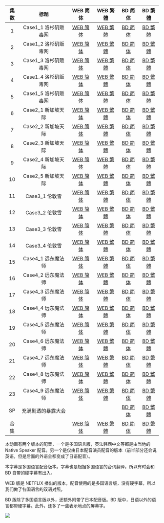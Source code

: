 | 集数 |         标题         |                             WEB 简体                             |                             WEB 繁體                             | BD 简体 | BD 繁體 |
| :--: | :------------------: | :----------------------------------------------------------: | :----------------------------------------------------------: | :--: | :--: |
|  1   | Case1_1 洛杉矶贩毒网 | [WEB 简体](https://raw.githubusercontent.com/SweetSub/SweetSub/master/Archive/GREAT%20PRETENDER/WEB/%5BSweetSub%5D%20GREAT%20PRETENDER%20-%2001.chs.ass) | [WEB 繁體](https://raw.githubusercontent.com/SweetSub/SweetSub/master/Archive/GREAT%20PRETENDER/WEB/%5BSweetSub%5D%20GREAT%20PRETENDER%20-%2001.cht.ass) | [BD 简体](https://raw.githubusercontent.com/SweetSub/SweetSub/master/Archive/GREAT%20PRETENDER/BD/%5BSweetSub%5D%20GREAT%20PRETENDER%20-%2001.chs.ass) | [BD 繁體](https://raw.githubusercontent.com/SweetSub/SweetSub/master/Archive/GREAT%20PRETENDER/BD/%5BSweetSub%5D%20GREAT%20PRETENDER%20-%2001.cht.ass) |
|  2   | Case1_2 洛杉矶贩毒网 | [WEB 简体](https://raw.githubusercontent.com/SweetSub/SweetSub/master/Archive/GREAT%20PRETENDER/WEB/%5BSweetSub%5D%20GREAT%20PRETENDER%20-%2002.chs.ass) | [WEB 繁體](https://raw.githubusercontent.com/SweetSub/SweetSub/master/Archive/GREAT%20PRETENDER/WEB/%5BSweetSub%5D%20GREAT%20PRETENDER%20-%2002.cht.ass) | [BD 简体](https://raw.githubusercontent.com/SweetSub/SweetSub/master/Archive/GREAT%20PRETENDER/BD/%5BSweetSub%5D%20GREAT%20PRETENDER%20-%2002.chs.ass) | [BD 繁體](https://raw.githubusercontent.com/SweetSub/SweetSub/master/Archive/GREAT%20PRETENDER/BD/%5BSweetSub%5D%20GREAT%20PRETENDER%20-%2002.cht.ass) |
|  3   | Case1_3 洛杉矶贩毒网 | [WEB 简体](https://raw.githubusercontent.com/SweetSub/SweetSub/master/Archive/GREAT%20PRETENDER/WEB/%5BSweetSub%5D%20GREAT%20PRETENDER%20-%2003.chs.ass) | [WEB 繁體](https://raw.githubusercontent.com/SweetSub/SweetSub/master/Archive/GREAT%20PRETENDER/WEB/%5BSweetSub%5D%20GREAT%20PRETENDER%20-%2003.cht.ass) | [BD 简体](https://raw.githubusercontent.com/SweetSub/SweetSub/master/Archive/GREAT%20PRETENDER/BD/%5BSweetSub%5D%20GREAT%20PRETENDER%20-%2003.chs.ass) | [BD 繁體](https://raw.githubusercontent.com/SweetSub/SweetSub/master/Archive/GREAT%20PRETENDER/BD/%5BSweetSub%5D%20GREAT%20PRETENDER%20-%2003.cht.ass) |
|  4   | Case1_4 洛杉矶贩毒网 | [WEB 简体](https://raw.githubusercontent.com/SweetSub/SweetSub/master/Archive/GREAT%20PRETENDER/WEB/%5BSweetSub%5D%20GREAT%20PRETENDER%20-%2004.chs.ass) | [WEB 繁體](https://raw.githubusercontent.com/SweetSub/SweetSub/master/Archive/GREAT%20PRETENDER/WEB/%5BSweetSub%5D%20GREAT%20PRETENDER%20-%2004.cht.ass) | [BD 简体](https://raw.githubusercontent.com/SweetSub/SweetSub/master/Archive/GREAT%20PRETENDER/BD/%5BSweetSub%5D%20GREAT%20PRETENDER%20-%2004.chs.ass) | [BD 繁體](https://raw.githubusercontent.com/SweetSub/SweetSub/master/Archive/GREAT%20PRETENDER/BD/%5BSweetSub%5D%20GREAT%20PRETENDER%20-%2004.cht.ass) |
|  5   | Case1_5 洛杉矶贩毒网 | [WEB 简体](https://raw.githubusercontent.com/SweetSub/SweetSub/master/Archive/GREAT%20PRETENDER/WEB/%5BSweetSub%5D%20GREAT%20PRETENDER%20-%2005.chs.ass) | [WEB 繁體](https://raw.githubusercontent.com/SweetSub/SweetSub/master/Archive/GREAT%20PRETENDER/WEB/%5BSweetSub%5D%20GREAT%20PRETENDER%20-%2005.cht.ass) | [BD 简体](https://raw.githubusercontent.com/SweetSub/SweetSub/master/Archive/GREAT%20PRETENDER/BD/%5BSweetSub%5D%20GREAT%20PRETENDER%20-%2005.chs.ass) | [BD 繁體](https://raw.githubusercontent.com/SweetSub/SweetSub/master/Archive/GREAT%20PRETENDER/BD/%5BSweetSub%5D%20GREAT%20PRETENDER%20-%2005.cht.ass) |
|  6   | Case2_1 新加坡天际 | [WEB 简体](https://raw.githubusercontent.com/SweetSub/SweetSub/master/Archive/GREAT%20PRETENDER/WEB/%5BSweetSub%5D%20GREAT%20PRETENDER%20-%2006.chs.ass) | [WEB 繁體](https://raw.githubusercontent.com/SweetSub/SweetSub/master/Archive/GREAT%20PRETENDER/WEB/%5BSweetSub%5D%20GREAT%20PRETENDER%20-%2006.cht.ass) | [BD 简体](https://raw.githubusercontent.com/SweetSub/SweetSub/master/Archive/GREAT%20PRETENDER/BD/%5BSweetSub%5D%20GREAT%20PRETENDER%20-%2006.chs.ass) | [BD 繁體](https://raw.githubusercontent.com/SweetSub/SweetSub/master/Archive/GREAT%20PRETENDER/BD/%5BSweetSub%5D%20GREAT%20PRETENDER%20-%2006.cht.ass) |
|  7   | Case2_2 新加坡天际 | [WEB 简体](https://raw.githubusercontent.com/SweetSub/SweetSub/master/Archive/GREAT%20PRETENDER/WEB/%5BSweetSub%5D%20GREAT%20PRETENDER%20-%2007.chs.ass) | [WEB 繁體](https://raw.githubusercontent.com/SweetSub/SweetSub/master/Archive/GREAT%20PRETENDER/WEB/%5BSweetSub%5D%20GREAT%20PRETENDER%20-%2007.cht.ass) | [BD 简体](https://raw.githubusercontent.com/SweetSub/SweetSub/master/Archive/GREAT%20PRETENDER/BD/%5BSweetSub%5D%20GREAT%20PRETENDER%20-%2007.chs.ass) | [BD 繁體](https://raw.githubusercontent.com/SweetSub/SweetSub/master/Archive/GREAT%20PRETENDER/BD/%5BSweetSub%5D%20GREAT%20PRETENDER%20-%2007.cht.ass) |
|  8   | Case2_3 新加坡天际 | [WEB 简体](https://raw.githubusercontent.com/SweetSub/SweetSub/master/Archive/GREAT%20PRETENDER/WEB/%5BSweetSub%5D%20GREAT%20PRETENDER%20-%2008.chs.ass) | [WEB 繁體](https://raw.githubusercontent.com/SweetSub/SweetSub/master/Archive/GREAT%20PRETENDER/WEB/%5BSweetSub%5D%20GREAT%20PRETENDER%20-%2008.cht.ass) | [BD 简体](https://raw.githubusercontent.com/SweetSub/SweetSub/master/Archive/GREAT%20PRETENDER/BD/%5BSweetSub%5D%20GREAT%20PRETENDER%20-%2008.chs.ass) | [BD 繁體](https://raw.githubusercontent.com/SweetSub/SweetSub/master/Archive/GREAT%20PRETENDER/BD/%5BSweetSub%5D%20GREAT%20PRETENDER%20-%2008.cht.ass) |
|  9   | Case2_4 新加坡天际 | [WEB 简体](https://raw.githubusercontent.com/SweetSub/SweetSub/master/Archive/GREAT%20PRETENDER/WEB/%5BSweetSub%5D%20GREAT%20PRETENDER%20-%2009.chs.ass) | [WEB 繁體](https://raw.githubusercontent.com/SweetSub/SweetSub/master/Archive/GREAT%20PRETENDER/WEB/%5BSweetSub%5D%20GREAT%20PRETENDER%20-%2009.cht.ass) | [BD 简体](https://raw.githubusercontent.com/SweetSub/SweetSub/master/Archive/GREAT%20PRETENDER/BD/%5BSweetSub%5D%20GREAT%20PRETENDER%20-%2009.chs.ass) | [BD 繁體](https://raw.githubusercontent.com/SweetSub/SweetSub/master/Archive/GREAT%20PRETENDER/BD/%5BSweetSub%5D%20GREAT%20PRETENDER%20-%2009.cht.ass) |
|  10  | Case2_5 新加坡天际 | [WEB 简体](https://raw.githubusercontent.com/SweetSub/SweetSub/master/Archive/GREAT%20PRETENDER/WEB/%5BSweetSub%5D%20GREAT%20PRETENDER%20-%2010.chs.ass) | [WEB 繁體](https://raw.githubusercontent.com/SweetSub/SweetSub/master/Archive/GREAT%20PRETENDER/WEB/%5BSweetSub%5D%20GREAT%20PRETENDER%20-%2010.cht.ass) | [BD 简体](https://raw.githubusercontent.com/SweetSub/SweetSub/master/Archive/GREAT%20PRETENDER/BD/%5BSweetSub%5D%20GREAT%20PRETENDER%20-%2010.chs.ass) | [BD 繁體](https://raw.githubusercontent.com/SweetSub/SweetSub/master/Archive/GREAT%20PRETENDER/BD/%5BSweetSub%5D%20GREAT%20PRETENDER%20-%2010.cht.ass) |
|  11  | Case3_1 伦敦雪 | [WEB 简体](https://raw.githubusercontent.com/SweetSub/SweetSub/master/Archive/GREAT%20PRETENDER/WEB/%5BSweetSub%5D%20GREAT%20PRETENDER%20-%2011.chs.ass) | [WEB 繁體](https://raw.githubusercontent.com/SweetSub/SweetSub/master/Archive/GREAT%20PRETENDER/WEB/%5BSweetSub%5D%20GREAT%20PRETENDER%20-%2011.cht.ass) | [BD 简体](https://raw.githubusercontent.com/SweetSub/SweetSub/master/Archive/GREAT%20PRETENDER/BD/%5BSweetSub%5D%20GREAT%20PRETENDER%20-%2011.chs.ass) | [BD 繁體](https://raw.githubusercontent.com/SweetSub/SweetSub/master/Archive/GREAT%20PRETENDER/BD/%5BSweetSub%5D%20GREAT%20PRETENDER%20-%2011.cht.ass) |
|  12  | Case3_2 伦敦雪 | [WEB 简体](https://raw.githubusercontent.com/SweetSub/SweetSub/master/Archive/GREAT%20PRETENDER/WEB/%5BSweetSub%5D%20GREAT%20PRETENDER%20-%2012.chs.ass) | [WEB 繁體](https://raw.githubusercontent.com/SweetSub/SweetSub/master/Archive/GREAT%20PRETENDER/WEB/%5BSweetSub%5D%20GREAT%20PRETENDER%20-%2012.cht.ass) | [BD 简体](https://raw.githubusercontent.com/SweetSub/SweetSub/master/Archive/GREAT%20PRETENDER/BD/%5BSweetSub%5D%20GREAT%20PRETENDER%20-%2012.chs.ass) | [BD 繁體](https://raw.githubusercontent.com/SweetSub/SweetSub/master/Archive/GREAT%20PRETENDER/BD/%5BSweetSub%5D%20GREAT%20PRETENDER%20-%2012.cht.ass) |
|  13  | Case3_3 伦敦雪 | [WEB 简体](https://raw.githubusercontent.com/SweetSub/SweetSub/master/Archive/GREAT%20PRETENDER/WEB/%5BSweetSub%5D%20GREAT%20PRETENDER%20-%2013.chs.ass) | [WEB 繁體](https://raw.githubusercontent.com/SweetSub/SweetSub/master/Archive/GREAT%20PRETENDER/WEB/%5BSweetSub%5D%20GREAT%20PRETENDER%20-%2013.cht.ass) | [BD 简体](https://raw.githubusercontent.com/SweetSub/SweetSub/master/Archive/GREAT%20PRETENDER/BD/%5BSweetSub%5D%20GREAT%20PRETENDER%20-%2013.chs.ass) | [BD 繁體](https://raw.githubusercontent.com/SweetSub/SweetSub/master/Archive/GREAT%20PRETENDER/BD/%5BSweetSub%5D%20GREAT%20PRETENDER%20-%2013.cht.ass) |
|  14  | Case3_4 伦敦雪 | [WEB 简体](https://raw.githubusercontent.com/SweetSub/SweetSub/master/Archive/GREAT%20PRETENDER/WEB/%5BSweetSub%5D%20GREAT%20PRETENDER%20-%2014.chs.ass) | [WEB 繁體](https://raw.githubusercontent.com/SweetSub/SweetSub/master/Archive/GREAT%20PRETENDER/WEB/%5BSweetSub%5D%20GREAT%20PRETENDER%20-%2014.cht.ass) | [BD 简体](https://raw.githubusercontent.com/SweetSub/SweetSub/master/Archive/GREAT%20PRETENDER/BD/%5BSweetSub%5D%20GREAT%20PRETENDER%20-%2014.chs.ass) | [BD 繁體](https://raw.githubusercontent.com/SweetSub/SweetSub/master/Archive/GREAT%20PRETENDER/BD/%5BSweetSub%5D%20GREAT%20PRETENDER%20-%2014.cht.ass) |
|  15  | Case4_1 远东魔法师 | [WEB 简体](https://raw.githubusercontent.com/SweetSub/SweetSub/master/Archive/GREAT%20PRETENDER/WEB/%5BSweetSub%5D%20GREAT%20PRETENDER%20-%2015.chs.ass) | [WEB 繁體](https://raw.githubusercontent.com/SweetSub/SweetSub/master/Archive/GREAT%20PRETENDER/WEB/%5BSweetSub%5D%20GREAT%20PRETENDER%20-%2015.cht.ass) | [BD 简体](https://raw.githubusercontent.com/SweetSub/SweetSub/master/Archive/GREAT%20PRETENDER/BD/%5BSweetSub%5D%20GREAT%20PRETENDER%20-%2015.chs.ass) | [BD 繁體](https://raw.githubusercontent.com/SweetSub/SweetSub/master/Archive/GREAT%20PRETENDER/BD/%5BSweetSub%5D%20GREAT%20PRETENDER%20-%2015.cht.ass) |
|  16  | Case4_2 远东魔法师 | [WEB 简体](https://raw.githubusercontent.com/SweetSub/SweetSub/master/Archive/GREAT%20PRETENDER/WEB/%5BSweetSub%5D%20GREAT%20PRETENDER%20-%2016.chs.ass) | [WEB 繁體](https://raw.githubusercontent.com/SweetSub/SweetSub/master/Archive/GREAT%20PRETENDER/WEB/%5BSweetSub%5D%20GREAT%20PRETENDER%20-%2016.cht.ass) | [BD 简体](https://raw.githubusercontent.com/SweetSub/SweetSub/master/Archive/GREAT%20PRETENDER/BD/%5BSweetSub%5D%20GREAT%20PRETENDER%20-%2016.chs.ass) | [BD 繁體](https://raw.githubusercontent.com/SweetSub/SweetSub/master/Archive/GREAT%20PRETENDER/BD/%5BSweetSub%5D%20GREAT%20PRETENDER%20-%2016.cht.ass) |
|  17  | Case4_3 远东魔法师 | [WEB 简体](https://raw.githubusercontent.com/SweetSub/SweetSub/master/Archive/GREAT%20PRETENDER/WEB/%5BSweetSub%5D%20GREAT%20PRETENDER%20-%2017.chs.ass) | [WEB 繁體](https://raw.githubusercontent.com/SweetSub/SweetSub/master/Archive/GREAT%20PRETENDER/WEB/%5BSweetSub%5D%20GREAT%20PRETENDER%20-%2017.cht.ass) | [BD 简体](https://raw.githubusercontent.com/SweetSub/SweetSub/master/Archive/GREAT%20PRETENDER/BD/%5BSweetSub%5D%20GREAT%20PRETENDER%20-%2017.chs.ass) | [BD 繁體](https://raw.githubusercontent.com/SweetSub/SweetSub/master/Archive/GREAT%20PRETENDER/BD/%5BSweetSub%5D%20GREAT%20PRETENDER%20-%2017.cht.ass) |
|  18  | Case4_4 远东魔法师 | [WEB 简体](https://raw.githubusercontent.com/SweetSub/SweetSub/master/Archive/GREAT%20PRETENDER/WEB/%5BSweetSub%5D%20GREAT%20PRETENDER%20-%2018.chs.ass) | [WEB 繁體](https://raw.githubusercontent.com/SweetSub/SweetSub/master/Archive/GREAT%20PRETENDER/WEB/%5BSweetSub%5D%20GREAT%20PRETENDER%20-%2018.cht.ass) | [BD 简体](https://raw.githubusercontent.com/SweetSub/SweetSub/master/Archive/GREAT%20PRETENDER/BD/%5BSweetSub%5D%20GREAT%20PRETENDER%20-%2018.chs.ass) | [BD 繁體](https://raw.githubusercontent.com/SweetSub/SweetSub/master/Archive/GREAT%20PRETENDER/BD/%5BSweetSub%5D%20GREAT%20PRETENDER%20-%2018.cht.ass) |
|  19  | Case4_5 远东魔法师 | [WEB 简体](https://raw.githubusercontent.com/SweetSub/SweetSub/master/Archive/GREAT%20PRETENDER/WEB/%5BSweetSub%5D%20GREAT%20PRETENDER%20-%2019.chs.ass) | [WEB 繁體](https://raw.githubusercontent.com/SweetSub/SweetSub/master/Archive/GREAT%20PRETENDER/WEB/%5BSweetSub%5D%20GREAT%20PRETENDER%20-%2019.cht.ass) | [BD 简体](https://raw.githubusercontent.com/SweetSub/SweetSub/master/Archive/GREAT%20PRETENDER/BD/%5BSweetSub%5D%20GREAT%20PRETENDER%20-%2019.chs.ass) | [BD 繁體](https://raw.githubusercontent.com/SweetSub/SweetSub/master/Archive/GREAT%20PRETENDER/BD/%5BSweetSub%5D%20GREAT%20PRETENDER%20-%2019.cht.ass) |
|  20  | Case4_6 远东魔法师 | [WEB 简体](https://raw.githubusercontent.com/SweetSub/SweetSub/master/Archive/GREAT%20PRETENDER/WEB/%5BSweetSub%5D%20GREAT%20PRETENDER%20-%2020.chs.ass) | [WEB 繁體](https://raw.githubusercontent.com/SweetSub/SweetSub/master/Archive/GREAT%20PRETENDER/WEB/%5BSweetSub%5D%20GREAT%20PRETENDER%20-%2020.cht.ass) | [BD 简体](https://raw.githubusercontent.com/SweetSub/SweetSub/master/Archive/GREAT%20PRETENDER/BD/%5BSweetSub%5D%20GREAT%20PRETENDER%20-%2020.chs.ass) | [BD 繁體](https://raw.githubusercontent.com/SweetSub/SweetSub/master/Archive/GREAT%20PRETENDER/BD/%5BSweetSub%5D%20GREAT%20PRETENDER%20-%2020.cht.ass) |
|  21  | Case4_7 远东魔法师 | [WEB 简体](https://raw.githubusercontent.com/SweetSub/SweetSub/master/Archive/GREAT%20PRETENDER/WEB/%5BSweetSub%5D%20GREAT%20PRETENDER%20-%2021.chs.ass) | [WEB 繁體](https://raw.githubusercontent.com/SweetSub/SweetSub/master/Archive/GREAT%20PRETENDER/WEB/%5BSweetSub%5D%20GREAT%20PRETENDER%20-%2021.cht.ass) | [BD 简体](https://raw.githubusercontent.com/SweetSub/SweetSub/master/Archive/GREAT%20PRETENDER/BD/%5BSweetSub%5D%20GREAT%20PRETENDER%20-%2021.chs.ass) | [BD 繁體](https://raw.githubusercontent.com/SweetSub/SweetSub/master/Archive/GREAT%20PRETENDER/BD/%5BSweetSub%5D%20GREAT%20PRETENDER%20-%2021.cht.ass) |
|  22  | Case4_8 远东魔法师 | [WEB 简体](https://raw.githubusercontent.com/SweetSub/SweetSub/master/Archive/GREAT%20PRETENDER/WEB/%5BSweetSub%5D%20GREAT%20PRETENDER%20-%2022.chs.ass) | [WEB 繁體](https://raw.githubusercontent.com/SweetSub/SweetSub/master/Archive/GREAT%20PRETENDER/WEB/%5BSweetSub%5D%20GREAT%20PRETENDER%20-%2022.cht.ass) | [BD 简体](https://raw.githubusercontent.com/SweetSub/SweetSub/master/Archive/GREAT%20PRETENDER/BD/%5BSweetSub%5D%20GREAT%20PRETENDER%20-%2022.chs.ass) | [BD 繁體](https://raw.githubusercontent.com/SweetSub/SweetSub/master/Archive/GREAT%20PRETENDER/BD/%5BSweetSub%5D%20GREAT%20PRETENDER%20-%2022.cht.ass) |
|  23  | Case4_9 远东魔法师 | [WEB 简体](https://raw.githubusercontent.com/SweetSub/SweetSub/master/Archive/GREAT%20PRETENDER/WEB/%5BSweetSub%5D%20GREAT%20PRETENDER%20-%2023.chs.ass) | [WEB 繁體](https://raw.githubusercontent.com/SweetSub/SweetSub/master/Archive/GREAT%20PRETENDER/WEB/%5BSweetSub%5D%20GREAT%20PRETENDER%20-%2023.cht.ass) | [BD 简体](https://raw.githubusercontent.com/SweetSub/SweetSub/master/Archive/GREAT%20PRETENDER/BD/%5BSweetSub%5D%20GREAT%20PRETENDER%20-%2023.chs.ass) | [BD 繁體](https://raw.githubusercontent.com/SweetSub/SweetSub/master/Archive/GREAT%20PRETENDER/BD/%5BSweetSub%5D%20GREAT%20PRETENDER%20-%2023.cht.ass) |
| SP | 充满剧透的暴露大会 |  |  | [BD 简体](https://raw.githubusercontent.com/SweetSub/SweetSub/master/Archive/GREAT%20PRETENDER/BD/%5BSweetSub%5D%20GREAT%20PRETENDER%20-%20SP.chs.ass) | [BD 繁體](https://raw.githubusercontent.com/SweetSub/SweetSub/master/Archive/GREAT%20PRETENDER/BD/%5BSweetSub%5D%20GREAT%20PRETENDER%20-%20SP.cht.ass) |
| 合集 |  | [WEB 简体](https://raw.githubusercontent.com/SweetSub/SweetSub/master/Archive/GREAT%20PRETENDER/WEB/%5BSweetSub%5D%20GREAT%20PRETENDER%20%5B01-23%5D%5BWebRip%5D.chs.zip) | [WEB 繁體](https://raw.githubusercontent.com/SweetSub/SweetSub/master/Archive/GREAT%20PRETENDER/WEB/%5BSweetSub%5D%20GREAT%20PRETENDER%20%5B01-23%5D%5BWebRip%5D.cht.zip) | [BD 简体](https://raw.githubusercontent.com/SweetSub/SweetSub/master/Archive/GREAT%20PRETENDER/BD/%5BSweetSub%5D%20GREAT%20PRETENDER%20%5B01-23%5D%5BBDRip%5D.chs.zip) | [BD 繁體](https://raw.githubusercontent.com/SweetSub/SweetSub/master/Archive/GREAT%20PRETENDER/BD/%5BSweetSub%5D%20GREAT%20PRETENDER%20%5B01-23%5D%5BBDRip%5D.cht.zip) |



本动画有两个版本的配音，一个是多国语言版，英法韩西中文等都是由当地的 Native Speaker 配音。另一个是仅由日本配音演员配音的版本（前半部分还会说英语，但是后面的外语全都变成了日语配音）。

本字幕是多国语言配音版本。字幕也是根据多国语言的台词翻译，所以有时会和 BD 自带的硬字幕有出入。

WEB 版是 NETFLIX 播出的版本，配音使用的是多国语言版，没有硬字幕，所以我们做了各国语言的双语对照。

BD 版除了多国语言版以外，还额外附带了日本配音版。BD 版中，日语以外的语言都带硬字幕。此外，还多了一些表示地点的屏幕字。



![](https://i.loli.net/2020/06/02/8Pr3VFlhCZzULtk.png)